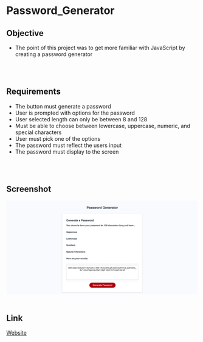 # Password_Generator

## Objective
* The point of this project was to get more familiar with JavaScript by creating a password generator
<br>
<br>

## Requirements
* The button must generate a password
* User is prompted with options for the password
* User selected length can only be between 8 and 128
* Must be able to choose between lowercase, uppercase, numeric, and special characters
* User must pick one of the options
* The password must reflect the users input
* The password must display to the screen
<br>
<br>

## Screenshot
![Picture](PassWord_Generator.png)
<br>
<br>

## Link
[Website](https://kevinhenleycode.github.io/Password_Generator/)
